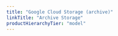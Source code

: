 ```yaml
---
title: "Google Cloud Storage (archive)"
linkTitle: "Archive Storage"
productHierarchyTier: "model"
---
```

